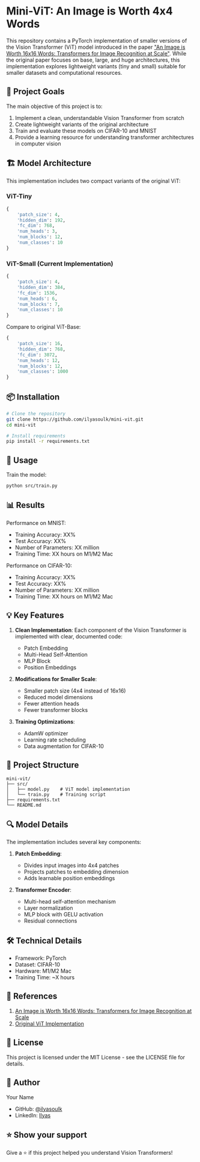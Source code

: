 # Mini-ViT: An Image is Worth 4x4 Words

This repository contains a PyTorch implementation of smaller versions of the Vision Transformer (ViT) model introduced in the paper ["An Image is Worth 16x16 Words: Transformers for Image Recognition at Scale"](https://arxiv.org/abs/2010.11929). While the original paper focuses on base, large, and huge architectures, this implementation explores lightweight variants (tiny and small) suitable for smaller datasets and computational resources.

## 🎯 Project Goals

The main objective of this project is to:
1. Implement a clean, understandable Vision Transformer from scratch
2. Create lightweight variants of the original architecture
3. Train and evaluate these models on CIFAR-10 and MNIST
4. Provide a learning resource for understanding transformer architectures in computer vision

## 🏗️ Model Architecture

This implementation includes two compact variants of the original ViT:

### ViT-Tiny
```python
{
    'patch_size': 4,
    'hidden_dim': 192,
    'fc_dim': 768,
    'num_heads': 3,
    'num_blocks': 12,
    'num_classes': 10
}
```

### ViT-Small (Current Implementation)
```python
{
    'patch_size': 4,
    'hidden_dim': 384,
    'fc_dim': 1536,
    'num_heads': 6,
    'num_blocks': 7,
    'num_classes': 10
}
```

Compare to original ViT-Base:
```python
{
    'patch_size': 16,
    'hidden_dim': 768,
    'fc_dim': 3072,
    'num_heads': 12,
    'num_blocks': 12,
    'num_classes': 1000
}
```

## 📦 Installation

```bash
# Clone the repository
git clone https://github.com/ilyasoulk/mini-vit.git
cd mini-vit

# Install requirements
pip install -r requirements.txt
```

## 🚀 Usage

Train the model:
```bash
python src/train.py
```

## 📊 Results

Performance on MNIST:
- Training Accuracy: XX%
- Test Accuracy: XX%
- Number of Parameters: XX million
- Training Time: XX hours on M1/M2 Mac

Performance on CIFAR-10:
- Training Accuracy: XX%
- Test Accuracy: XX%
- Number of Parameters: XX million
- Training Time: XX hours on M1/M2 Mac

## 💡 Key Features

1. **Clean Implementation**: Each component of the Vision Transformer is implemented with clear, documented code:
   - Patch Embedding
   - Multi-Head Self-Attention
   - MLP Block
   - Position Embeddings

2. **Modifications for Smaller Scale**:
   - Smaller patch size (4x4 instead of 16x16)
   - Reduced model dimensions
   - Fewer attention heads
   - Fewer transformer blocks

3. **Training Optimizations**:
   - AdamW optimizer
   - Learning rate scheduling
   - Data augmentation for CIFAR-10

## 📁 Project Structure

```
mini-vit/
├── src/
│   ├── model.py    # ViT model implementation
│   └── train.py    # Training script
├── requirements.txt
└── README.md
```

## 🔍 Model Details

The implementation includes several key components:

1. **Patch Embedding**:
   - Divides input images into 4x4 patches
   - Projects patches to embedding dimension
   - Adds learnable position embeddings

2. **Transformer Encoder**:
   - Multi-head self-attention mechanism
   - Layer normalization
   - MLP block with GELU activation
   - Residual connections

## 🛠️ Technical Details

- Framework: PyTorch
- Dataset: CIFAR-10
- Hardware: M1/M2 Mac
- Training Time: ~X hours

## 🔗 References

1. [An Image is Worth 16x16 Words: Transformers for Image Recognition at Scale](https://arxiv.org/abs/2010.11929)
2. [Original ViT Implementation](https://github.com/google-research/vision_transformer)

## 📝 License

This project is licensed under the MIT License - see the LICENSE file for details.

## 👤 Author

Your Name
- GitHub: [@ilyasoulk](https://github.com/ilyasoulk)
- LinkedIn: [Ilyas](https://www.linkedin.com/in/ilyas-oulkadda-a2b604200/)

## ⭐️ Show your support

Give a ⭐️ if this project helped you understand Vision Transformers!
